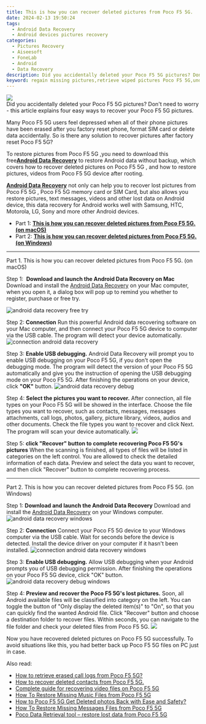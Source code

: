 ```yaml
---
title: This is how you can recover deleted pictures from Poco F5 5G.
date: 2024-02-13 19:50:24
tags: 
  - Android Data Recovery
  - Android devices pictures recovery
categories: 
  - Pictures Recovery
  - Aiseesoft
  - FoneLab
  - Android
  - Data Recovery
description: Did you accidentally deleted your Poco F5 5G pictures? Don't need to worry - this article explains four easy ways to recover your Poco F5 5G pictures.
keyword: regain missing pictures,retrieve wiped pictures Poco F5 5G,undelete pictures from Poco F5 5G,restore deleted pictures on Poco F5 5G,recover lost pictures from Poco F5 5G,android pictures retrieval,Poco F5 5G pictures disappeared,Poco F5 5G pictures deleted itself,how to recover pictures Poco F5 5G,how can i find my deleted pictures Poco F5 5G,how to recover pictures on Poco F5 5G,how to retrieve deleted pictures from my Poco F5 5G
---
```


<img src="https://img0mobiles.techidaily.com/images/best-assets/devices/poco/poco-f5-5g/2.jpg" class="atpl-imgstyle"  />

<div class="atpl-content atpl-for-fonelab-android recover-pictures">

<div class="atpl-post-description-part-1">
Did you accidentally deleted your Poco F5 5G pictures? Don't need to worry - this article explains four easy ways to recover your Poco F5 5G pictures.
</div>

<div class="atpl-post-description-part-2">
<div class="tpl-content-sub-paragraph-normal">
    <p>
      Many Poco F5 5G users feel depressed when all of their phone pictures have been erased after you factory reset phone, format SIM card or delete data accidentally. So is there any solution to recover pictures after factory reset Poco F5 5G?
    </p>
</div>


</div>

<div class="atpl-post-description-part-3">
<div class="tpl-content-sub-paragraph-content">
  <p>
    To restore pictures from Poco F5 5G ,you need to download this free<a href="https://tools.techidaily.com/aiseesoft-android-data-recovery/" target="_blank" rel="noopener"><strong>Android Data Recovery</strong></a> to restore Android data without backup, which covers how to recover deleted pictures on Poco F5 5G , and how to restore pictures, videos from Poco F5 5G device after rooting.
  </p>
</div>

<div class="tpl-content-sub-paragraph-content">
  <p>
    <a href="https://tools.techidaily.com/aiseesoft-android-data-recovery/" target="_blank" rel="noopener"><strong>Android Data Recovery</strong></a> not only can help you to recover lost pictures from Poco F5 5G , Poco F5 5G memory card or SIM Card, but also allows you restore pictures, text messages, videos and other lost data on Android device, this data recovery for Android works well with Samsung, HTC, Motorola, LG, Sony and more other Android devices.
  </p>
</div>
</div>

<ul>
  <li>Part 1: <strong><a href="#p1"> This is how you can recover deleted pictures from Poco F5 5G.  (on macOS)</a></strong></li>
  <li>Part 2: <strong><a href="#p2"> This is how you can recover deleted pictures from Poco F5 5G.  (on Windows)</a></strong></li>
</ul>



<!-- Part 1 -->
<a id="p1" name="p1" ></a><hr>

<div>
  <span class="atpl-step-part-style">Part 1. This is how you can recover deleted pictures from Poco F5 5G. (on macOS)</span>
</div>  

<span class="atpl-stepstyle-a"><span>Step 1: </span></span> <strong>Download and launch the Android Data Recovery on Mac</strong>
Download and install the <a href="https://tools.techidaily.com/aiseesoft-android-data-recovery/" target="_blank" rel="noopener">Android Data Recovery</a> on your Mac computer, when you open it, a dialog box will pop up to remind you whether to register, purchase or free try.

<img src="https://tools.techidaily.com/images/apps/aiseesoft/android-data-recovery/mac-free-try.png" class="atpl-imgstyle" alt="android data recovery free try" />

<span class="atpl-stepstyle-a"><span>Step 2: </span></span> <strong>Connection</strong>
Run this powerful Android data recovering software on your Mac computer, and then connect your Poco F5 5G device to computer via the USB cable. The program will detect your device automatically.
<img src="https://tools.techidaily.com/images/apps/aiseesoft/android-data-recovery/mac-connection-interface.jpg" class="atpl-imgstyle" alt="connection android data recovery" />

<span class="atpl-stepstyle-a"><span>Step 3: </span></span> <strong>Enable USB debugging.</strong>
Android Data Recovery will prompt you to enable USB debugging on your Poco F5 5G, if you don't open the debugging mode. The program will detect the version of your Poco F5 5G automatically and give you the instruction of opening the USB debugging mode on your Poco F5 5G. After finishing the operations on your device, click <strong>"OK"</strong> button.
<img src="https://tools.techidaily.com/images/apps/aiseesoft/android-data-recovery/mac-android-usb-debug.jpg"  class="atpl-imgstyle" alt="android data recovery debug" />

<span class="atpl-stepstyle-a"><span>Step 4: </span></span> <strong>Select the pictures you want to recover.</strong>
After connection, all file types on your Poco F5 5G will be showed in the interface. Choose the file types you want to recover, such as contacts, messages, messages attachments, call logs, photos, gallery, picture library, videos, audios and other documents. Check the file types you want to recover and click Next. The program will scan your device automatically.
<img src="https://tools.techidaily.com/images/apps/aiseesoft/android-data-recovery/mac-choose-type-photos.jpg" class="atpl-imgstyle"  />

<span class="atpl-stepstyle-a"><span>Step 5: </span></span> <strong>click "Recover" button to  complete recovering Poco F5 5G's pictures</strong>
When the scanning is finished, all types of files will be listed in categories on the left control. You are allowed to check the detailed information of each data. Preview and select the data you want to recover, and then click "Recover" button to complete recovering process.


<a id="p2" name="p2"></a><hr>

<!-- Part 2 -->
<div>
  <span class="atpl-step-part-style">Part 2. This is how you can recover deleted pictures from Poco F5 5G. (on Windows)</span>
</div>

<span class="atpl-stepstyle-a"><span>Step 1: </span></span> <strong>Download and launch the Android Data Recovery</strong>
Download and install the <a href="https://tools.techidaily.com/aiseesoft-android-data-recovery/" target="_blank" rel="noopener">Android Data Recovery</a> on your Windows computer.
<img src="https://tools.techidaily.com/images/apps/aiseesoft/android-data-recovery/win-start-interface.png"  class="atpl-imgstyle" alt="android data recovery windows" />

<span class="atpl-stepstyle-a"><span>Step 2: </span></span> <strong>Connection</strong>
Connect your Poco F5 5G device to your Windows computer via the USB cable. Wait for seconds before the device is detected. Install the device driver on your computer if it hasn't been installed.
<img src="https://tools.techidaily.com/images/apps/aiseesoft/android-data-recovery/win-connection-interface.png" class="atpl-imgstyle" alt="connection android data recovery windows" />

<span class="atpl-stepstyle-a"><span>Step 3: </span></span> <strong>Enable USB debugging.</strong>
Allow USB debugging when your Android prompts you of USB debugging permission. After finishing the operations on your Poco F5 5G device, click "OK" button.
<img src="https://tools.techidaily.com/images/apps/aiseesoft/android-data-recovery/win-android-usb-debug.png" class="atpl-imgstyle" alt="android data recovery debug windows" />

<span class="atpl-stepstyle-a"><span>Step 4: </span></span> <strong>Preview and recover the Poco F5 5G's lost pictures.</strong>
Soon, all Android available files will be classified into category on the left. You can toggle the button of "Only display the deleted item(s)" to "On", so that you can quickly find the wanted Android file. Click "Recover" button and choose a destination folder to recover files. Within seconds, you can navigate to the file folder and check your deleted files from Poco F5 5G.
<img src="https://tools.techidaily.com/images/apps/aiseesoft/android-data-recovery/win-recover-photos.png" class="atpl-imgstyle"  />

<div class="atpl-post-description-part-4">
<div class="tpl-content-sub-paragraph-normal">
    <p>
        Now you have recovered deleted pictures on Poco F5 5G successfully. To avoid situations like this, you had better back up Poco F5 5G files on PC just in case.
    </p>
</div>
</div>

<ins class="adsbygoogle"
     style="display:block"
     data-ad-client="ca-pub-7571918770474297"
     data-ad-slot="8358498916"
     data-ad-format="auto"
     data-full-width-responsive="true"></ins>

<span class="atpl-alsoreadstyle">Also read:</span>
<div><ul>
<li><a href="/how-to-retrieve-erased-call-logs-from-poco-f5-5g-by-fonelab-android-recover-call-logs/" target="_blank" rel="noopener"><u>How to retrieve erased call logs from Poco F5 5G?</u></a></li>
<li><a href="/how-to-recover-deleted-contacts-from-poco-f5-5g-by-fonelab-android-recover-contacts/" target="_blank" rel="noopener"><u>How to recover deleted contacts from Poco F5 5G.</u></a></li>
<li><a href="/complete-guide-for-recovering-video-files-on-poco-f5-5g-by-fonelab-android-recover-video/" target="_blank" rel="noopener"><u>Complete guide for recovering video files on Poco F5 5G</u></a></li>
<li><a href="/how-to-restore-missing-music-files-from-poco-f5-5g-by-fonelab-android-recover-music/" target="_blank" rel="noopener"><u>How To  Restore Missing Music Files from Poco F5 5G</u></a></li>
<li><a href="/how-to-poco-f5-5g-get-deleted-photos-back-with-ease-and-safety-by-fonelab-android-recover-photos/" target="_blank" rel="noopener"><u>How to Poco F5 5G Get Deleted photos Back with Ease and Safety?</u></a></li>
<li><a href="/how-to-restore-missing-messages-files-from-poco-f5-5g-by-fonelab-android-recover-messages/" target="_blank" rel="noopener"><u>How To  Restore Missing Messages Files from Poco F5 5G</u></a></li>
<li><a href="/poco-data-retrieval-tool-restore-lost-data-from-poco-f5-5g-by-fonelab-android-recover-data/" target="_blank" rel="noopener"><u>Poco Data Retrieval tool – restore lost data from Poco F5 5G</u></a></li>
</ul></div>

</div>
